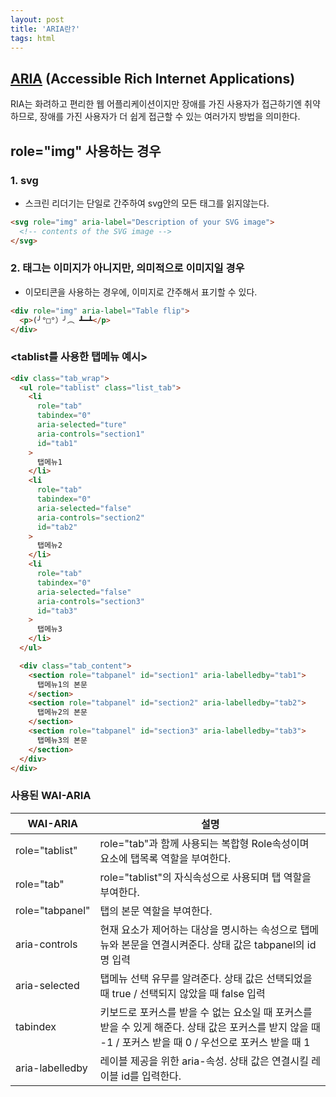 ```yaml
---
layout: post
title: 'ARIA란?'
tags: html
---
```


## <a href="https://developer.mozilla.org/ko/docs/Web/Accessibility/ARIA/ARIA_Techniques">ARIA</a> (Accessible Rich Internet Applications)

RIA는 화려하고 편리한 웹 어플리케이션이지만 장애를 가진 사용자가 접근하기엔 취약하므로,
장애를 가진 사용자가 더 쉽게 접근할 수 있는 여러가지 방법을 의미한다.

## role="img" 사용하는 경우

### 1. svg

- 스크린 리더기는 단일로 간주하여 svg안의 모든 태그를 읽지않는다.

```html
<svg role="img" aria-label="Description of your SVG image">
  <!-- contents of the SVG image -->
</svg>
```

### 2. 태그는 이미지가 아니지만, 의미적으로 이미지일 경우

- 이모티콘을 사용하는 경우에, 이미지로 간주해서 표기할 수 있다.

```html
<div role="img" aria-label="Table flip">
  <p>(╯°□°）╯︵ ┻━┻</p>
</div>
```

### <tablist를 사용한 탭메뉴 예시>

```html
<div class="tab_wrap">
  <ul role="tablist" class="list_tab">
    <li
      role="tab"
      tabindex="0"
      aria-selected="ture"
      aria-controls="section1"
      id="tab1"
    >
      탭메뉴1
    </li>
    <li
      role="tab"
      tabindex="0"
      aria-selected="false"
      aria-controls="section2"
      id="tab2"
    >
      탭메뉴2
    </li>
    <li
      role="tab"
      tabindex="0"
      aria-selected="false"
      aria-controls="section3"
      id="tab3"
    >
      탭메뉴3
    </li>
  </ul>

  <div class="tab_content">
    <section role="tabpanel" id="section1" aria-labelledby="tab1">
      탭메뉴1의 본문
    </section>
    <section role="tabpanel" id="section2" aria-labelledby="tab2">
      탭메뉴2의 본문
    </section>
    <section role="tabpanel" id="section3" aria-labelledby="tab3">
      탭메뉴3의 본문
    </section>
  </div>
</div>
```

### 사용된 WAI-ARIA

| WAI-ARIA        | 설명                                                                                                                                                     |
| --------------- | -------------------------------------------------------------------------------------------------------------------------------------------------------- |
| role="tablist"  | role="tab"과 함께 사용되는 복합형 Role속성이며 요소에 탭목록 역할을 부여한다.                                                                            |
| role="tab"      | role="tablist"의 자식속성으로 사용되며 탭 역할을 부여한다.                                                                                               |
| role="tabpanel" | 탭의 본문 역할을 부여한다.                                                                                                                               |
| aria-controls   | 현재 요소가 제어하는 대상을 명시하는 속성으로 탭메뉴와 본문을 연결시켜준다. 상태 값은 tabpanel의 id명 입력                                               |
| aria-selected   | 탭메뉴 선택 유무를 알려준다. 상태 값은 선택되었을 때 true / 선택되지 않았을 때 false 입력                                                                |
| tabindex        | 키보드로 포커스를 받을 수 없는 요소일 때 포커스를 받을 수 있게 해준다. 상태 값은 포커스를 받지 않을 때 -1 / 포커스 받을 때 0 / 우선으로 포커스 받을 때 1 |
| aria-labelledby | 레이블 제공을 위한 aria-속성. 상태 값은 연결시킬 레이블 id를 입력한다.                                                                                   |

